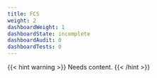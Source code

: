 ```yaml
---
title: FCS
weight: 2
dashboardWeight: 1
dashboardState: incomplete
dashboardAudit: 0
dashboardTests: 0
---
```

{{< hint warning >}}
Needs content.
{{< /hint >}}